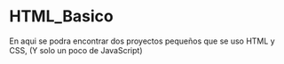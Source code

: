 # HTML_Basico
En aqui se podra encontrar dos proyectos pequeños que se uso HTML y CSS, (Y solo un poco de JavaScript)
